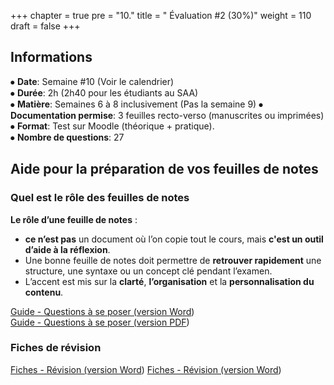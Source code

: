 +++
chapter = true
pre = "10."
title = " Évaluation #2 (30%)"
weight = 110
draft = false
+++



## Informations

⦁ **Date**:			Semaine #10 (Voir le calendrier)  
⦁ **Durée**:			2h (2h40 pour les étudiants au SAA)  
⦁ **Matière**: 		        Semaines 6 à 8 inclusivement (Pas la semaine 9)
⦁ **Documentation permise**: 	3 feuilles recto-verso (manuscrites ou imprimées)  
⦁ **Format**:			Test sur Moodle (théorique + pratique).  
⦁ **Nombre de questions**:	27



## Aide pour la préparation de vos feuilles de notes

### Quel est le rôle des feuilles de notes

**Le rôle d’une feuille de notes** :

* **ce n’est pas** un document où l’on copie tout le cours, mais **c'est un outil d’aide à la réflexion**.
* Une bonne feuille de notes doit permettre de **retrouver rapidement** une structure, une syntaxe ou un concept clé pendant l’examen.
* L’accent est mis sur la **clarté**, **l’organisation** et la **personnalisation du contenu**.

[Guide - Questions à se poser (version Word](./Questions_Feuille_de_notes_Examen2.docx))  
[Guide - Questions à se poser (version PDF](./Questions_Feuille_de_notes_Examen2.pdf))



### Fiches de révision

[Fiches - Révision (version Word](./Fiches_Revision_Examen2.docx))
[Fiches - Révision (version Word](./Fiches_Revisions_Examen2.pdf))

